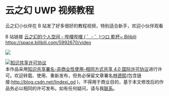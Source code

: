 # 云之幻 UWP 视频教程

云之幻小伙伴在 B 站发了好多很好的教程视频，特别适合新手，欢迎小伙伴观看

<!--more-->
<!-- CreateTime:2020/3/5 9:26:17 -->

<!-- csdn -->

B 站链接 [云之幻的个人空间 - 哔哩哔哩 ( ゜- ゜)つロ 乾杯~ Bilibili https://space.bilibili.com/5992670/video ](https://space.bilibili.com/5992670/video )

<!-- ![](image/云之幻 UWP 视频教程/云之幻 UWP 视频教程0.png) -->

![](https://i.loli.net/2019/10/14/7YbNiAHlmaJ8zks.jpg)

<a rel="license" href="http://creativecommons.org/licenses/by-nc-sa/4.0/"><img alt="知识共享许可协议" style="border-width:0" src="https://licensebuttons.net/l/by-nc-sa/4.0/88x31.png" /></a><br />本作品采用<a rel="license" href="http://creativecommons.org/licenses/by-nc-sa/4.0/">知识共享署名-非商业性使用-相同方式共享 4.0 国际许可协议</a>进行许可。欢迎转载、使用、重新发布，但务必保留文章署名[林德熙](http://blog.csdn.net/lindexi_gd)(包含链接:http://blog.csdn.net/lindexi_gd )，不得用于商业目的，基于本文修改后的作品务必以相同的许可发布。如有任何疑问，请与我[联系](mailto:lindexi_gd@163.com)。
